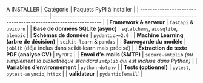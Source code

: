 A INSTALLER
| Catégorie                                | Paquets PyPI à installer                                                                           |
| ---------------------------------------- | -------------------------------------------------------------------------------------------------- |
| **Framework & serveur**                  | `fastapi` & `uvicorn`                                                                              |
| **Base de données SQLite (async)**       | `sqlalchemy`, `aiosqlite`, `alembic`                                                                         |
| **Schémas de données**                   | `pydantic>=2.0`                                                                                    |
| **Machine Learning (arbre de décision)** | `scikit-learn` & `pandas`                                                                          |
| **Sauvegarde du modèle**                 | `joblib` (déjà inclus dans scikit‑learn mais précisé)                                              |
| **Extraction de texte PDF (analyse CV)** | `PyPDF2`                                                                                          |
| **Envoi d’e‑mails (SMTP)**               | `secure-smtplib`  *(ou simplement la bibliothèque standard `smtplib` qui est incluse dans Python)* |
| **Variables d’environnement**            | `python-dotenv`                                                                                    |
| **Tests (optionnel)**                    | `pytest`, `pytest-asyncio`, `httpx`                                                                |
| **validateur**                           | `pydantic[email]`|
